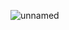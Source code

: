 ![unnamed](https://github.com/ZouSa103/Analyse.algo/assets/139270001/4d5f034a-d4b8-44d3-bb87-4c906ce27dcd)

